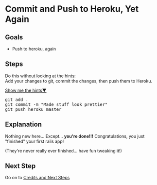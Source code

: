 # Commit and Push to Heroku, Yet Again
## Goals
* Push to heroku, again

## Steps
Do this without looking at the hints:  
Add your changes to git, commit the changes, then push them to Heroku.

<div class="hints">
  <p><a class="show-hints" href="#hints">Show me the hints▼</a></p>
  <div class="CodeRay commands">
    <div class="code">
      <pre>
git add .
git commit -m "Made stuff look prettier"
git push heroku master</pre>
    </div>
  </div>
</div>

## Explanation
Nothing new here... Except... **you're done!!!**
Congratulations, you just "finished" your first rails app!

(They're never really ever finished... have fun tweaking it!)

## Next Step
Go on to [Credits and Next Steps](credits_and_next_steps)
